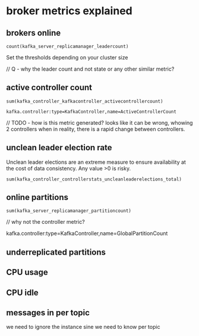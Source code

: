 # broker metrics explained

## brokers online

`count(kafka_server_replicamanager_leadercount)`

Set the thresholds depending on your cluster size

// Q - why the leader count and not state or any other similar metric?

## active controller count

`sum(kafka_controller_kafkacontroller_activecontrollercount)`

`kafka.controller:type=KafkaController,name=ActiveControllerCount`

// TODO - how is this metric generated? looks like it can be wrong, whowing 2 controllers when in reality, there is a rapid change between controllers.

## unclean leader election rate

Unclean leader elections are an extreme measure to ensure availability at the cost of data consistency. Any value >0 is risky.

`sum(kafka_controller_controllerstats_uncleanleaderelections_total)`

## online partitions

`sum(kafka_server_replicamanager_partitioncount)`

// why not the controller metric?

kafka.controller:type=KafkaController,name=GlobalPartitionCount

## underreplicated partitions

## CPU usage

## CPU idle

## messages in per topic

we need to ignore the instance sine we need to know per topic
